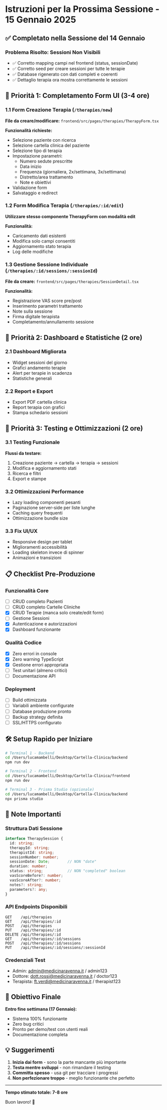 # Istruzioni per la Prossima Sessione - 15 Gennaio 2025

## ✅ Completato nella Sessione del 14 Gennaio

### Problema Risolto: Sessioni Non Visibili
- ✅ Corretto mapping campi nel frontend (status, sessionDate)
- ✅ Corretto seed per creare sessioni per tutte le terapie
- ✅ Database rigenerato con dati completi e coerenti
- ✅ Dettaglio terapia ora mostra correttamente le sessioni

## 🎯 Priorità 1: Completamento Form UI (3-4 ore)

### 1.1 Form Creazione Terapia (`/therapies/new`)
**File da creare/modificare:** `frontend/src/pages/therapies/TherapyForm.tsx`

**Funzionalità richieste:**
- Selezione paziente con ricerca
- Selezione cartella clinica del paziente
- Selezione tipo di terapia
- Impostazione parametri:
  - Numero sedute prescritte
  - Data inizio
  - Frequenza (giornaliera, 2x/settimana, 3x/settimana)
  - Distretto/area trattamento
  - Note e obiettivi
- Validazione form
- Salvataggio e redirect

### 1.2 Form Modifica Terapia (`/therapies/:id/edit`)
**Utilizzare stesso componente TherapyForm con modalità edit**

**Funzionalità:**
- Caricamento dati esistenti
- Modifica solo campi consentiti
- Aggiornamento stato terapia
- Log delle modifiche

### 1.3 Gestione Sessione Individuale (`/therapies/:id/sessions/:sessionId`)
**File da creare:** `frontend/src/pages/therapies/SessionDetail.tsx`

**Funzionalità:**
- Registrazione VAS score pre/post
- Inserimento parametri trattamento
- Note sulla sessione
- Firma digitale terapista
- Completamento/annullamento sessione

## 🎯 Priorità 2: Dashboard e Statistiche (2 ore)

### 2.1 Dashboard Migliorata
- Widget sessioni del giorno
- Grafici andamento terapie
- Alert per terapie in scadenza
- Statistiche generali

### 2.2 Report e Export
- Export PDF cartella clinica
- Report terapia con grafici
- Stampa schedario sessioni

## 🎯 Priorità 3: Testing e Ottimizzazioni (2 ore)

### 3.1 Testing Funzionale
**Flussi da testare:**
1. Creazione paziente → cartella → terapia → sessioni
2. Modifica e aggiornamento stati
3. Ricerca e filtri
4. Export e stampe

### 3.2 Ottimizzazioni Performance
- Lazy loading componenti pesanti
- Paginazione server-side per liste lunghe
- Caching query frequenti
- Ottimizzazione bundle size

### 3.3 Fix UI/UX
- Responsive design per tablet
- Miglioramenti accessibilità
- Loading skeleton invece di spinner
- Animazioni e transizioni

## 📋 Checklist Pre-Produzione

### Funzionalità Core
- [ ] CRUD completo Pazienti
- [ ] CRUD completo Cartelle Cliniche
- [x] CRUD Terapie (manca solo create/edit form)
- [ ] Gestione Sessioni
- [x] Autenticazione e autorizzazioni
- [x] Dashboard funzionante

### Qualità Codice
- [x] Zero errori in console
- [x] Zero warning TypeScript
- [x] Gestione errori appropriata
- [ ] Test unitari (almeno critici)
- [ ] Documentazione API

### Deployment
- [ ] Build ottimizzata
- [ ] Variabili ambiente configurate
- [ ] Database produzione pronto
- [ ] Backup strategy definita
- [ ] SSL/HTTPS configurato

## 🛠️ Setup Rapido per Iniziare

```bash
# Terminal 1 - Backend
cd /Users/lucamambelli/Desktop/Cartella-Clinica/backend
npm run dev

# Terminal 2 - Frontend
cd /Users/lucamambelli/Desktop/Cartella-Clinica/frontend
npm run dev

# Terminal 3 - Prisma Studio (opzionale)
cd /Users/lucamambelli/Desktop/Cartella-Clinica/backend
npx prisma studio
```

## 📝 Note Importanti

### Struttura Dati Sessione
```typescript
interface TherapySession {
  id: string;
  therapyId: string;
  therapistId: string;
  sessionNumber: number;
  sessionDate: Date;        // NON "date"
  duration: number;
  status: string;           // NON "completed" boolean
  vasScoreBefore?: number;
  vasScoreAfter?: number;
  notes?: string;
  parameters?: any;
}
```

### API Endpoints Disponibili
```
GET    /api/therapies
GET    /api/therapies/:id
POST   /api/therapies
PUT    /api/therapies/:id
DELETE /api/therapies/:id
GET    /api/therapies/:id/sessions
POST   /api/therapies/:id/sessions
PUT    /api/therapies/:id/sessions/:sessionId
```

### Credenziali Test
- Admin: admin@medicinaravenna.it / admin123
- Dottore: dott.rossi@medicinaravenna.it / doctor123
- Terapista: ft.verdi@medicinaravenna.it / therapist123

## 🚀 Obiettivo Finale

**Entro fine settimana (17 Gennaio):**
- Sistema 100% funzionante
- Zero bug critici
- Pronto per demo/test con utenti reali
- Documentazione completa

## 💡 Suggerimenti

1. **Inizia dai form** - sono la parte mancante più importante
2. **Testa mentre sviluppi** - non rimandare il testing
3. **Committa spesso** - usa git per tracciare i progressi
4. **Non perfezionare troppo** - meglio funzionante che perfetto

---

**Tempo stimato totale: 7-8 ore**

Buon lavoro! 💪
